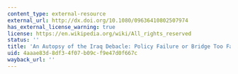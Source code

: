 ```yaml
---
content_type: external-resource
external_url: http://dx.doi.org/10.1080/09636410802507974
has_external_license_warning: true
license: https://en.wikipedia.org/wiki/All_rights_reserved
status: ''
title: 'An Autopsy of the Iraq Debacle: Policy Failure or Bridge Too Far?'
uid: 4aaae83d-8df3-4f07-b09c-f9e47d0f667c
wayback_url: ''
---
```

